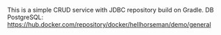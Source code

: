 This is a simple CRUD service with JDBC repository build on Gradle.
DB PostgreSQL: https://hub.docker.com/repository/docker/hellhorseman/demo/general
